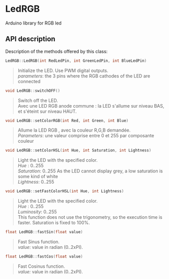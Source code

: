 # LedRGB
Arduino library for RGB led

## API description
Description of the methods offered by this class:  

```c++
LedRGB::LedRGB(int RedLedPin, int GreenLedPin, int BlueLedPin)
```
> Initialize the LED. Use PWM digital outputs.  
> _parameters_: the 3 pins where  the RGB cathodes of the LED are connected

```c++
void LedRGB::switchOFF()
```
> Switch off the LED.  
> Avec une LED RGB anode commune : la LED s'allume sur niveau BAS, et s'éteint sur niveau HAUT.

```c++
void LedRGB::setColorRGB(int Red, int Green, int Blue)
```
> Allume la LED RGB , avec la couleur R,G,B demandée.  
> _Parameters_: une valeur comprise entre 0 et 255 par composante couleur

```c++
void LedRGB::setColorHSL(int Hue, int Saturation, int Lightness)
```
> Light the LED with the specified color.  
> _Hue_ : 0..255			
> _Saturation_: 0..255	As the LED cannot display grey, a low saturation is some kind of white  
> _Lightness_: 0..255

```c++
void LedRGB::setFastColorHSL(int Hue, int Lightness)
```
> Light the LED with the specified color.  
> _Hue_       : 0..255  
> _Luminosity_: 0..255  
> This function does not use the trigonometry, so the execution time is faster.  Saturation is fixed to 100%.  

```c++
float LedRGB::fastSin(float value)
```
> Fast Sinus function.  
> _value_: value in radian (0..2xPI).  

```c++
float LedRGB::fastCos(float value)
```
> Fast Cosinus function.  
> _value:_ value in radian (0..2xPI).  
